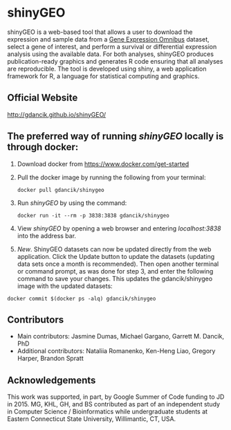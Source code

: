 # shinyGEO
shinyGEO is a web-based tool that allows a user to download the expression and sample data from a [Gene Expression Omnibus](http://www.ncbi.nlm.nih.gov/geo/browse/) dataset, select a gene of interest, and perform a survival or differential expression analysis using the available data. For both analyses, shinyGEO produces publication-ready graphics and generates R code ensuring that all analyses are reproducible. The tool is developed using shiny, a web application framework for R, a language for statistical computing and graphics.

## Official Website
http://gdancik.github.io/shinyGEO/

## The preferred way of running *shinyGEO* locally is through docker:

1. Download docker from https://www.docker.com/get-started

2. Pull the docker image by running the following from your terminal: 		

    `docker pull gdancik/shinygeo`


3. Run *shinyGEO* by using the command: 

    `docker run -it --rm -p 3838:3838 gdancik/shinygeo`

4. View *shinyGEO* by opening a web browser and entering *localhost:3838* into the address bar.

5. *New*. ShinyGEO datasets can now be updated directly from the web application. Click the Update button to update the datasets (updating data sets once a month is recommended). Then open another terminal or command prompt, as was done for step 3, and enter the following command to save your changes. This updates the gdancik/shinygeo image with the updated datasets:

`docker commit $(docker ps -alq) gdancik/shinygeo`

## Contributors
- Main contributors: Jasmine Dumas, Michael Gargano, Garrett M. Dancik, PhD
- Additional contributors: Nataliia Romanenko, Ken-Heng Liao, Gregory Harper, Brandon Spratt

## Acknowledgements
This work was supported, in part, by Google Summer of Code funding to JD in 2015. MG, KHL, GH, and BS contributed as part of an independent study in Computer Science / Bioinformatics while undergraduate students at Eastern Connecticut State University, Willimantic, CT,  USA.

